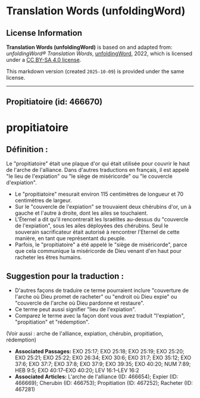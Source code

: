 # Translation Words (unfoldingWord)

## License Information

**Translation Words (unfoldingWord)** is based on and adapted from: _unfoldingWord® Translation Words_, [unfoldingWord](https://unfoldingword.org/utw), 2022, which is licensed under a [CC BY-SA 4.0 license](https://creativecommons.org/licenses/by-sa/4.0/legalcode.en).

This markdown version (created `2025-10-09`) is provided under the same license.



--------------------------------

## Propitiatoire (id: 466670)

propitiatoire
=============

Définition :
------------

Le "propitiatoire" était une plaque d'or qui était utilisée pour couvrir le haut de l'arche de l'alliance. Dans d'autres traductions en français, il est appelé "le lieu de l'expiation" ou "le siège de miséricorde" ou "le couvercle d'expiation".

* Le "propitiatoire" mesurait environ 115 centimètres de longueur et 70 centimètres de largeur.
* Sur le "couvercle de l'expiation" se trouvaient deux chérubins d'or, un à gauche et l'autre à droite, dont les ailes se touchaient.
* L'Éternel a dit qu'il rencontrerait les Israélites au\-dessus du "couvercle de l'expiation", sous les ailes déployées des chérubins. Seul le souverain sacrificateur était autorisé à rencontrer l'Eternel de cette manière, en tant que représentant du peuple.
* Parfois, le "propitiatoire" a été appelé le "siège de miséricorde", parce que cela communique la miséricorde de Dieu venant d'en haut pour racheter les êtres humains.

Suggestion pour la traduction :
-------------------------------

* D'autres façons de traduire ce terme pourraient inclure "couverture de l'arche où Dieu promet de racheter" ou "endroit où Dieu expie" ou "couvercle de l'arche où Dieu pardonne et restaure".
* Ce terme peut aussi signifier "lieu de l'expiation".
* Comparez le terme avec la façon dont vous avez traduit "l'expiation", "propitiation" et "rédemption".

(Voir aussi : arche de l'alliance, expiation, chérubin, propitiation, rédemption)

* **Associated Passages:** EXO 25:17; EXO 25:18; EXO 25:19; EXO 25:20; EXO 25:21; EXO 25:22; EXO 26:34; EXO 30:6; EXO 31:7; EXO 35:12; EXO 37:6; EXO 37:7; EXO 37:8; EXO 37:9; EXO 39:35; EXO 40:20; NUM 7:89; HEB 9:5; EXO 40:17–EXO 40:20; LEV 16:1–LEV 16:2
* **Associated Articles:** L'arche de l'alliance (ID: 466654); Expier (ID: 466669); Cherubin (ID: 466753); Propitiation (ID: 467252); Racheter (ID: 467281)

